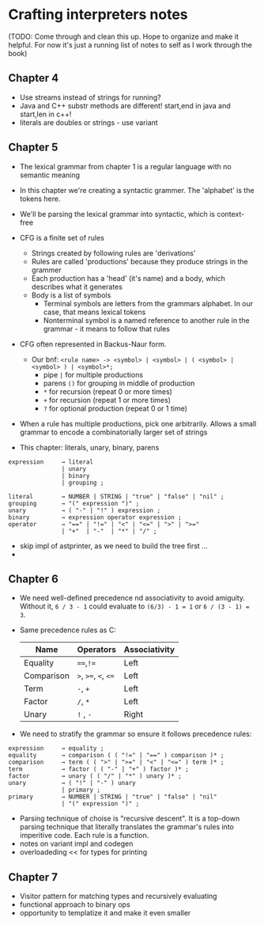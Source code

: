 # Crafting interpreters notes

(TODO: Come through and clean this up. Hope to organize and make it helpful. For now it's just a running list of notes to self as I work through the book)

## Chapter 4
- Use streams instead of strings for running?
- Java and C++ substr methods are different! start,end in java and start,len in c++!
- literals are doubles or strings - use variant

## Chapter 5

- The lexical grammar from chapter 1 is a regular language with no semantic meaning
- In this chapter we're creating a syntactic grammer. The 'alphabet' is the tokens here. 
- We'll be parsing the lexical grammar into syntactic, which is context-free
- CFG is a finite set of rules
    - Strings created by following rules are 'derivations'
    - Rules are called 'productions' because they produce strings in the grammer
    - Each production has a 'head' (it's name) and a body, which describes what it generates
    - Body is a list of symbols
        - Terminal symbols are letters from the grammars alphabet. In our case, that means lexical tokens
        - Nonterminal symbol is a named reference to another rule in the grammar - it means to follow that rules
- CFG often represented in Backus-Naur form. 
    - Our bnf: `<rule name> -> <symbol> | <symbol> | ( <symbol> | <symbol> ) | <symbol>*;`
        - pipe `|` for multiple productions
        - parens `()` for grouping in middle of production
        - `*` for recursion (repeat 0 or more times)
        - `+` for recursion (repeat 1 or more times)
        - `?` for optional production (repeat 0 or 1 time)

- When a rule has multiple productions, pick one arbitrarily. Allows a small grammar to encode a 
combinatorially larger set of strings

- This chapter: literals, unary, binary, parens
```
expression     → literal
               | unary
               | binary
               | grouping ;

literal        → NUMBER | STRING | "true" | "false" | "nil" ;
grouping       → "(" expression ")" ;
unary          → ( "-" | "!" ) expression ;
binary         → expression operator expression ;
operator       → "==" | "!=" | "<" | "<=" | ">" | ">="
               | "+"  | "-"  | "*" | "/" ;
```
- skip impl of astprinter, as we need to build the tree first ...
- 
## Chapter 6

- We need well-defined precedence nd associativity to avoid amiguity. Without it, `6 / 3 - 1` could evaluate to `(6/3) - 1 = 1` or `6 / (3 - 1) = 3`.
- Same precedence rules as C:
  
  | Name       | Operators            | Associativity |
  | ---------- | -------------------- | ------------- |
  | Equality   | `==`,`!=`            | Left          |
  | Comparison | `>`, `>=`, `<`, `<=` | Left          |
  | Term       | `-`, `+`             | Left          |
  | Factor     | `/`, `*`             | Left          |
  | Unary      | `!` , `-`            | Right         |

- We need to stratify the grammar so ensure it follows precedence rules:
  
```
expression     → equality ;
equality       → comparison ( ( "!=" | "==" ) comparison )* ;
comparison     → term ( ( ">" | ">=" | "<" | "<=" ) term )* ;
term           → factor ( ( "-" | "+" ) factor )* ;
factor         → unary ( ( "/" | "*" ) unary )* ;
unary          → ( "!" | "-" ) unary
               | primary ;
primary        → NUMBER | STRING | "true" | "false" | "nil"
               | "(" expression ")" ;
```

- Parsing technique of choise is "recursive descent". It is a top-down parsing technique that literally translates the grammar's rules into imperitive code. Each rule is a function.
- notes on variant impl and codegen
- overloadeding << for types for printing 

## Chapter 7

- Visitor pattern for matching types and recursively evaluating
- functional approach to binary ops
- opportunity to templatize it and make it even smaller